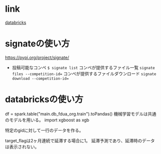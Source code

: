 # link
[databricks](https://dbc-2eb2ee3e-ce16.cloud.databricks.com/?o=7819807711010255#)

# signateの使い方
https://pypi.org/project/signate/
- 投稿可能なコンペ
``` $ signate list ``` 
コンペが提供するファイル一覧
``` signate files --competition-id= ```
コンペが提供するファイルダウンロード
``` signate download --competition-id= ```

# databricksの使い方
df = spark.table("main.db_fdua_org.train").toPandas()
機械学習モデルは共通のモデルを用いる。
import xgboost as xgb

特定のgidに対して一行のデータを作る。

target_flagは2ヶ月連続で延滞する場合に1。
延滞予測であり、延滞時のデータは表示されない。